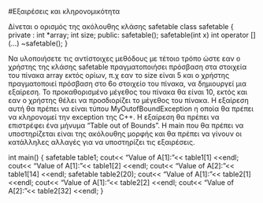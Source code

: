 #Εξαιρέσεις και κληρονομικότητα

Δίνεται ο ορισμός της ακόλουθης κλάσης safetable
class safetable {
private :
int *array;
int size;
public:
safetable();
safetable(int x)
int operator [] (…)
~safetable();
}

Να υλοποιήσετε τις αντίστοιχες μεθόδους με τέτοιο τρόπο ώστε εαν ο χρήστης της κλάσης safetable πραγματοποιήσει πρόσβαση στα στοιχεία του πίνακα array εκτός ορίων, π.χ εαν το size είναι 5 και ο χρήστης πραγματοποιεί πρόσβαση στο 6ο στοιχείο του πίνακα, να δημιουργεί μια εξαίρεση. Το προκαθορισμένο μέγεθος του πίνακα θα είναι 10, εκτός και εαν ο χρήστης θέλει να προσδιορίζει το μέγεθος του πίνακα.
Η εξαίρεση αυτή θα πρέπει να είναι τύπου MyOutofBoundException η οποία θα πρέπει να κληρονομεί την exception της C++. H εξαίρεση θα πρέπει να επιστρέφει ένα μήνυμα “Table out of Bounds”.
H main που θα πρέπει να υποστηρίζεται είναι της ακόλουθης μορφής και θα πρέπει να γίνουν οι κατάλληλες αλλαγές για να υποστηρίζει τις εξαιρέσεις.

int main()
{
safetable table1;
cout<< “Value of A[1]:”<< table1[1] <<endl;
cout<< “Value of A[1]:”<< table1[2] <<endl;
cout<< “Value of A[2]:”<< table1[14] <<endl;
safetable table2(20);
cout<< “Value of A[1]:”<< table2[1] <<endl;
cout<< “Value of A[1]:”<< table2[2] <<endl;
cout<< “Value of A[2]:”<< table2[32] <<endl;
}
